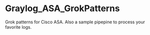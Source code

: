 # Graylog_ASA_GrokPatterns
Grok patterns for Cisco ASA. Also a sample pipepine to process your favorite logs. 
